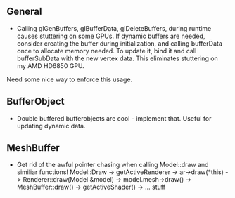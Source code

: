 ## General ##
* Calling glGenBuffers, glBufferData, glDeleteBuffers, during runtime causes stuttering on some GPUs.
If dynamic buffers are needed, consider creating the buffer during initialization, and calling bufferData
once to allocate memory needed. To update it, bind it and call bufferSubData with the new vertex data.
This eliminates stuttering on my AMD HD6850 GPU.

Need some nice way to enforce this usage.

## BufferObject ##
* Double buffered bufferobjects are cool - implement that. Useful for updating dynamic data.

## MeshBuffer ##
* Get rid of the awful pointer chasing when calling Model::draw and similiar functions!
Model::Draw -> getActiveRenderer -> ar->draw(*this) -> Renderer::draw(Model &model) -> model.mesh->draw() -> MeshBuffer::draw() -> getActiveShader() -> ... stuff
